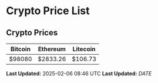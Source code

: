 # Crypto Price List

## Crypto Prices
| Bitcoin | Ethereum | Litecoin |
| ------- | -------- | -------- |
| $98080 | $2833.26 | $106.73 |
**Last Updated:** 2025-02-06 08:46 UTC
**Last Updated:** $DATE$
